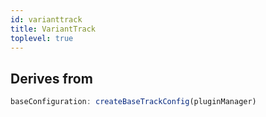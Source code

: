 ```yaml
---
id: varianttrack
title: VariantTrack
toplevel: true
---
```


## Derives from

```js
baseConfiguration: createBaseTrackConfig(pluginManager)
```
